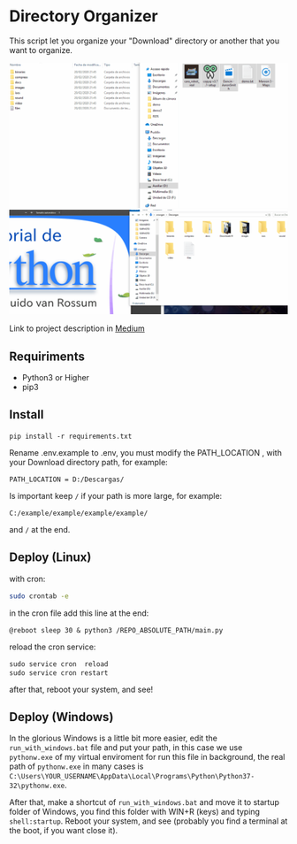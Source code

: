# Directory Organizer
This script let you organize your "Download" directory or another that you want to organize.

![demo](https://github.com/cr0wg4n/directory-organizer/blob/master/img/demo_gif.gif)
![demo2](https://github.com/cr0wg4n/directory-organizer/blob/master/img/demo_pdfs.gif)

Link to project description in [Medium](https://medium.com/@cr0wg4n/automatizando-tareas-aburridas-con-python-organizador-de-directorios-7ed9b6a4dfe)

## Requiriments
- Python3 or Higher
- pip3

## Install 
```
pip install -r requirements.txt
```
Rename .env.example to .env, you must modify the PATH_LOCATION , with your Download directory path, for example:


```
PATH_LOCATION = D:/Descargas/
```
Is important keep `/` if your path is more large, for example:
```
C:/example/example/example/example/
```
and `/` at the end.

## Deploy (Linux)
with cron:
```bash
sudo crontab -e 
```
in the cron file add this line at the end:
```
@reboot sleep 30 & python3 /REPO_ABSOLUTE_PATH/main.py
```
reload the cron service:
```
sudo service cron  reload
sudo service cron restart
```
after that, reboot your system, and see!

## Deploy (Windows)
In the glorious Windows is a little bit more easier, edit the `run_with_windows.bat` file and put your path, in this 
case we use `pythonw.exe` of my virtual enviroment for run this file in background, the real path of `pythonw.exe` in many cases is `C:\Users\YOUR_USERNAME\AppData\Local\Programs\Python\Python37-32\pythonw.exe`.

After that, make a shortcut of `run_with_windows.bat` and move it to startup folder of Windows, you find this folder with
WIN+R (keys) and typing `shell:startup`. Reboot your system, and see (probably you find a terminal at the boot, if you want close it).
